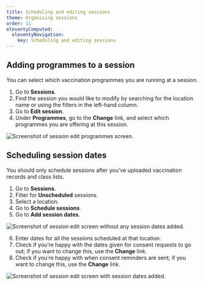 ```yaml
---
title: Scheduling and editing sessions
theme: Organising sessions
order: 11
eleventyComputed:
  eleventyNavigation:
    key: Scheduling and editing sessions
---
```


## Adding programmes to a session

You can select which vaccination programmes you are running at a session.

1. Go to **Sessions**.
2. Find the session you would like to modify by searching for the location name or using the filters in the left-hand column.
3. Go to **Edit session**.
4. Under **Programmes**, go to the **Change** link, and select which programmes you are offering at this session.

![Screenshot of session edit programmes screen.](/assets/images/add-session-programmes.png 'Adjust programmes offered at a session.')

## Scheduling session dates

You should only schedule sessions after you’ve uploaded vaccination records and class lists.

1. Go to **Sessions**.
2. Filter for **Unscheduled** sessions.
3. Select a location.
4. Go to **Schedule sessions**.
5. Go to **Add session dates**.

![Screenshot of session edit screen without any session dates added.](/assets/images/session-edit-without-dates.png 'Add dates to a session.')

6. Enter dates for all the sessions scheduled at that location.
7. Check if you’re happy with the dates given for consent requests to go out; if you want to change this, use the **Change** link.
8. Check if you’re happy with when consent reminders are sent; if you want to change this, use the **Change** link.

![Screenshot of session edit screen with session dates added.](/assets/images/session-edit-with-dates.png 'Adjust when consent requests and reminders are sent.')
